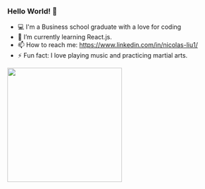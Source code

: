 ### Hello World! 👋
- 💻 I'm a Business school graduate with a love for coding
- 🌱 I’m currently learning React.js.
- 📫 How to reach me: https://www.linkedin.com/in/nicolas-liu1/
- ⚡ Fun fact: I love playing music and practicing martial arts.
<img src= "https://miro.medium.com/max/1400/1*9m-WDdL_ji01bGbjEnutEw.gif" width="260"/>
